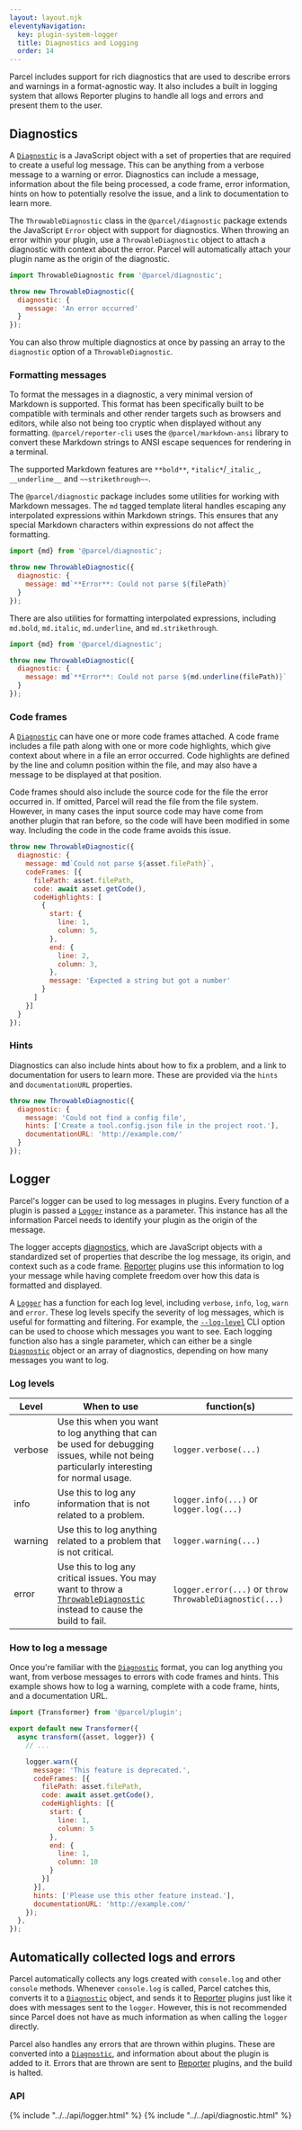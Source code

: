 ```yaml
---
layout: layout.njk
eleventyNavigation:
  key: plugin-system-logger
  title: Diagnostics and Logging
  order: 14
---
```


Parcel includes support for rich diagnostics that are used to describe errors and warnings in a format-agnostic way. It also includes a built in logging system that allows Reporter plugins to handle all logs and errors and present them to the user.

## Diagnostics

A [`Diagnostic`](/plugin-system/logging/#Diagnostic) is a JavaScript object with a set of properties that are required to create a useful log message. This can be anything from a verbose message to a warning or error. Diagnostics can include a message, information about the file being processed, a code frame, error information, hints on how to potentially resolve the issue, and a link to documentation to learn more.

The `ThrowableDiagnostic` class in the `@parcel/diagnostic` package extends the JavaScript `Error` object with support for diagnostics. When throwing an error within your plugin, use a `ThrowableDiagnostic` object to attach a diagnostic with context about the error. Parcel will automatically attach your plugin name as the origin of the diagnostic.

```js
import ThrowableDiagnostic from '@parcel/diagnostic';

throw new ThrowableDiagnostic({
  diagnostic: {
    message: 'An error occurred'
  }
});
```

You can also throw multiple diagnostics at once by passing an array to the `diagnostic` option of a `ThrowableDiagnostic`.

### Formatting messages

To format the messages in a diagnostic, a very minimal version of Markdown is supported. This format has been specifically built to be compatible with terminals and other render targets such as browsers and editors, while also not being too cryptic when displayed without any formatting. `@parcel/reporter-cli` uses the `@parcel/markdown-ansi` library to convert these Markdown strings to ANSI escape sequences for rendering in a terminal.

The supported Markdown features are `**bold**`, `*italic*`/`_italic_`, `__underline__` and `~~strikethrough~~`.

The `@parcel/diagnostic` package includes some utilities for working with Markdown messages. The `md` tagged template literal handles escaping any interpolated expressions within Markdown strings. This ensures that any special Markdown characters within expressions do not affect the formatting.

```js
import {md} from '@parcel/diagnostic';

throw new ThrowableDiagnostic({
  diagnostic: {
    message: md`**Error**: Could not parse ${filePath}`
  }
});
```

There are also utilities for formatting interpolated expressions, including `md.bold`, `md.italic`, `md.underline`, and `md.strikethrough`.

```js
import {md} from '@parcel/diagnostic';

throw new ThrowableDiagnostic({
  diagnostic: {
    message: md`**Error**: Could not parse ${md.underline(filePath)}`
  }
});
```

### Code frames

A [`Diagnostic`](/plugin-system/logging/#Diagnostic) can have one or more code frames attached. A code frame includes a file path along with one or more code highlights, which give context about where in a file an error occurred. Code highlights are defined by the line and column position within the file, and may also have a message to be displayed at that position.

Code frames should also include the source code for the file the error occurred in. If omitted, Parcel will read the file from the file system. However, in many cases the input source code may have come from another plugin that ran before, so the code will have been modified in some way. Including the code in the code frame avoids this issue.

```js
throw new ThrowableDiagnostic({
  diagnostic: {
    message: md`Could not parse ${asset.filePath}`,
    codeFrames: [{
      filePath: asset.filePath,
      code: await asset.getCode(),
      codeHighlights: [
        {
          start: {
            line: 1,
            column: 5,
          },
          end: {
            line: 2,
            column: 3,
          },
          message: 'Expected a string but got a number'
        }
      ]
    }]
  }
});
```

### Hints

Diagnostics can also include hints about how to fix a problem, and a link to documentation for users to learn more. These are provided via the `hints` and `documentationURL` properties.

```js
throw new ThrowableDiagnostic({
  diagnostic: {
    message: 'Could not find a config file',
    hints: ['Create a tool.config.json file in the project root.'],
    documentationURL: 'http://example.com/'
  }
});
```

## Logger

Parcel's logger can be used to log messages in plugins. Every function of a plugin is passed a [`Logger`](#PluginLogger) instance as a parameter. This instance has all the information Parcel needs to identify your plugin as the origin of the message.

The logger accepts [diagnostics](#diagnostics), which are JavaScript objects with a standardized set of properties that describe the log message, its origin, and context such as a code frame. [Reporter](/plugin-system/reporter/) plugins use this information to log your message while having complete freedom over how this data is formatted and displayed.

A [`Logger`](#PluginLogger) has a function for each log level, including `verbose`, `info`, `log`, `warn` and `error`. These log levels specify the severity of log messages, which is useful for formatting and filtering. For example, the [`--log-level`](/features/cli/#parameters) CLI option can be used to choose which messages you want to see. Each logging function also has a single parameter, which can either be a single [`Diagnostic`](#Diagnostic) object or an array of diagnostics, depending on how many messages you want to log.

### Log levels

| Level   | When to use                                                                                                                             | function(s)                                             |
| ------- | --------------------------------------------------------------------------------------------------------------------------------------- | ------------------------------------------------------- |
| verbose | Use this when you want to log anything that can be used for debugging issues, while not being particularly interesting for normal usage. | `logger.verbose(...)`                                   |
| info    | Use this to log any information that is not related to a problem.                                                                        | `logger.info(...)` or `logger.log(...)`                 |
| warning | Use this to log anything related to a problem that is not critical.                                                                      | `logger.warning(...)`                                   |
| error   | Use this to log any critical issues. You may want to throw a [`ThrowableDiagnostic`](#ThrowableDiagnostic) instead to cause the build to fail.                                          | `logger.error(...)` or `throw ThrowableDiagnostic(...)` |

### How to log a message

Once you're familiar with the [`Diagnostic`](#Diagnostic) format, you can log anything you want, from verbose messages to errors with code frames and hints. This example shows how to log a warning, complete with a code frame, hints, and a documentation URL.

```js
import {Transformer} from '@parcel/plugin';

export default new Transformer({
  async transform({asset, logger}) {
    // ...

    logger.warn({
      message: 'This feature is deprecated.',
      codeFrames: [{
        filePath: asset.filePath,
        code: await asset.getCode(),
        codeHighlights: [{
          start: {
            line: 1,
            column: 5
          },
          end: {
            line: 1,
            column: 10
          }
        }]
      }],
      hints: ['Please use this other feature instead.'],
      documentationURL: 'http://example.com/'
    });
  },
});
```

## Automatically collected logs and errors

Parcel automatically collects any logs created with `console.log` and other `console` methods. Whenever `console.log` is called, Parcel catches this, converts it to a [`Diagnostic`](#Diagnostic) object, and sends it to [Reporter](/plugin-system/reporter/) plugins just like it does with messages sent to the `logger`. However, this is not recommended since Parcel does not have as much information as when calling the `logger` directly.

Parcel also handles any errors that are thrown within plugins. These are converted into a [`Diagnostic`](#Diagnostic), and information about about the plugin is added to it. Errors that are thrown are sent to [Reporter](/plugin-system/reporter/) plugins, and the build is halted.

### API

{% include "../../api/logger.html" %}
{% include "../../api/diagnostic.html" %}
